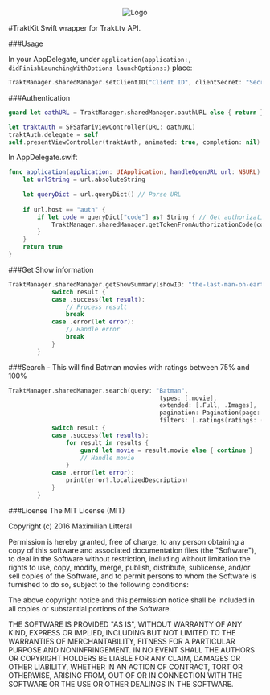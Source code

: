 <p align="center">
    <img src="http://maximilianlitteral.com/TraktKit.png" alt="Logo" />
</p>

#TraktKit
Swift wrapper for Trakt.tv  API.

###Usage

In your AppDelegate, under <code>application(application:, didFinishLaunchingWithOptions launchOptions:)</code> place:
```swift
TraktManager.sharedManager.setClientID("Client ID", clientSecret: "Secret", redirectURI: "Redirect URI")
```

###Authentication
```swift
guard let oathURL = TraktManager.sharedManager.oauthURL else { return }

let traktAuth = SFSafariViewController(URL: oathURL)
traktAuth.delegate = self
self.presentViewController(traktAuth, animated: true, completion: nil)
```

In AppDelegate.swift
```swift
func application(application: UIApplication, handleOpenURL url: NSURL) -> Bool {
    let urlString = url.absoluteString
    
    let queryDict = url.queryDict() // Parse URL
            
    if url.host == "auth" {
        if let code = queryDict["code"] as? String { // Get authorization code
            TraktManager.sharedManager.getTokenFromAuthorizationCode(code, completionHandler: nil)
        }
    }
    return true
}
```

###Get Show information
```swift
TraktManager.sharedManager.getShowSummary(showID: "the-last-man-on-earth", extended: [.Full, .Images]) { (result) in
            switch result {
            case .success(let result):
                // Process result
                break
            case .error(let error):
                // Handle error
                break
            }
        }
```

###Search - This will find Batman movies with ratings between 75% and 100%
```swift
TraktManager.sharedManager.search(query: "Batman",
                                          types: [.movie],
                                          extended: [.Full, .Images],
                                          pagination: Pagination(page: 1, limit: 20),
                                          filters: [.ratings(ratings: (lower: 75, upper: 100))]) { (result) in
            switch result {
            case .success(let results):
                for result in results {
                    guard let movie = result.movie else { continue }
                    // Handle movie
                }
            case .error(let error):
                print(error?.localizedDescription)
            }
        }
```

###License
The MIT License (MIT)

Copyright (c) 2016 Maximilian Litteral

Permission is hereby granted, free of charge, to any person obtaining a copy of this software and associated documentation files (the "Software"), to deal in the Software without restriction, including without limitation the rights to use, copy, modify, merge, publish, distribute, sublicense, and/or sell copies of the Software, and to permit persons to whom the Software is furnished to do so, subject to the following conditions:

The above copyright notice and this permission notice shall be included in all copies or substantial portions of the Software.

THE SOFTWARE IS PROVIDED "AS IS", WITHOUT WARRANTY OF ANY KIND, EXPRESS OR IMPLIED, INCLUDING BUT NOT LIMITED TO THE WARRANTIES OF MERCHANTABILITY, FITNESS FOR A PARTICULAR PURPOSE AND NONINFRINGEMENT. IN NO EVENT SHALL THE AUTHORS OR COPYRIGHT HOLDERS BE LIABLE FOR ANY CLAIM, DAMAGES OR OTHER LIABILITY, WHETHER IN AN ACTION OF CONTRACT, TORT OR OTHERWISE, ARISING FROM, OUT OF OR IN CONNECTION WITH THE SOFTWARE OR THE USE OR OTHER DEALINGS IN THE SOFTWARE.